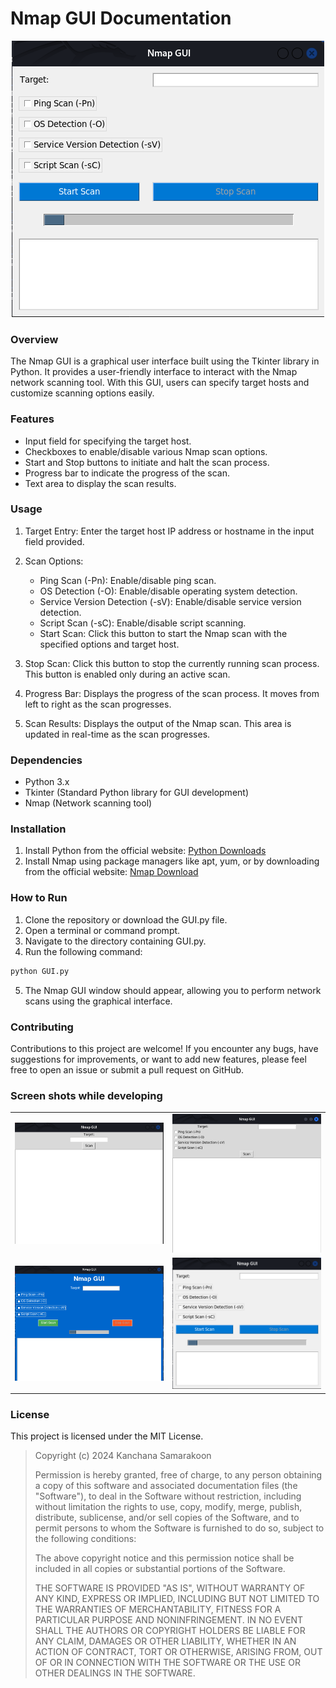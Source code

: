 
# Nmap GUI Documentation

<p align="center">
  <img src="https://github.com/smtkanchana66/Nmap-GUI/blob/main/screen_shots/4.png" />
</p>

### Overview
The Nmap GUI is a graphical user interface built using the Tkinter library in Python. It provides a user-friendly interface to interact with the Nmap network scanning tool. With this GUI, users can specify target hosts and customize scanning options easily.

### Features
- Input field for specifying the target host.
- Checkboxes to enable/disable various Nmap scan options.
- Start and Stop buttons to initiate and halt the scan process.
- Progress bar to indicate the progress of the scan.
- Text area to display the scan results.

### Usage
01. Target Entry: Enter the target host IP address or hostname in the input field provided.
02. Scan Options:
    - Ping Scan (-Pn): Enable/disable ping scan.
    - OS Detection (-O): Enable/disable operating system detection.
    - Service Version Detection (-sV): Enable/disable service version detection.
    - Script Scan (-sC): Enable/disable script scanning.
    - Start Scan: Click this button to start the Nmap scan with the specified options and target host.

03. Stop Scan: Click this button to stop the currently running scan process. This button is enabled only during an active scan.
04. Progress Bar: Displays the progress of the scan process. It moves from left to right as the scan progresses.
05. Scan Results: Displays the output of the Nmap scan. This area is updated in real-time as the scan progresses.

### Dependencies
- Python 3.x
- Tkinter (Standard Python library for GUI development)
- Nmap (Network scanning tool)

### Installation
01. Install Python from the official website: <a href="https://www.python.org/downloads/"> Python Downloads </a>
02. Install Nmap using package managers like apt, yum, or by downloading from the official website: <a href="https://nmap.org/download.html"> Nmap Download </a>

### How to Run
01. Clone the repository or download the GUI.py file.
02. Open a terminal or command prompt.
03. Navigate to the directory containing GUI.py.
04. Run the following command:
```bash
python GUI.py
```
05. The Nmap GUI window should appear, allowing you to perform network scans using the graphical interface.

### Contributing
Contributions to this project are welcome! If you encounter any bugs, have suggestions for improvements, or want to add new features, please feel free to open an issue or submit a pull request on GitHub.

### Screen shots while developing
<table>
  <tr>
    <td align="center"><img src="https://github.com/smtkanchana66/Nmap-GUI/blob/main/screen_shots/1.png"         
       alt="Screenshot 1" width="400"></td>
    <td align="center"><img src="https://github.com/smtkanchana66/Nmap-GUI/blob/main/screen_shots/2.png" 
       alt="Screenshot 2" width="400"></td>
  </tr>
      <td align="center"><img src="https://github.com/smtkanchana66/Nmap-GUI/blob/main/screen_shots/3.png"         
       alt="Screenshot 3" width="400"></td>
    <td align="center"><img src="https://github.com/smtkanchana66/Nmap-GUI/blob/main/screen_shots/4.png" 
       alt="Screenshot 4" width="400"></td>
  </tr>
</table>

### License
This project is licensed under the MIT License.
> Copyright (c) 2024 Kanchana Samarakoon
> 
> Permission is hereby granted, free of charge, to any person obtaining a copy
> of this software and associated documentation files (the "Software"), to deal
> in the Software without restriction, including without limitation the rights
> to use, copy, modify, merge, publish, distribute, sublicense, and/or sell
> copies of the Software, and to permit persons to whom the Software is
> furnished to do so, subject to the following conditions:
> 
> The above copyright notice and this permission notice shall be included in all
> copies or substantial portions of the Software.
> 
> THE SOFTWARE IS PROVIDED "AS IS", WITHOUT WARRANTY OF ANY KIND, EXPRESS OR
> IMPLIED, INCLUDING BUT NOT LIMITED TO THE WARRANTIES OF MERCHANTABILITY,
> FITNESS FOR A PARTICULAR PURPOSE AND NONINFRINGEMENT. IN NO EVENT SHALL THE
> AUTHORS OR COPYRIGHT HOLDERS BE LIABLE FOR ANY CLAIM, DAMAGES OR OTHER
> LIABILITY, WHETHER IN AN ACTION OF CONTRACT, TORT OR OTHERWISE, ARISING FROM,
> OUT OF OR IN CONNECTION WITH THE SOFTWARE OR THE USE OR OTHER DEALINGS IN THE
> SOFTWARE.


